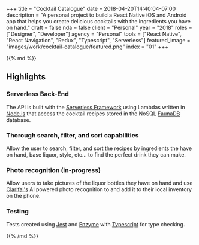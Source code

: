 +++
title = "Cocktail Catalogue"
date = 2018-04-20T14:40:04-07:00
description = "A personal project to build a React Native iOS and Android app that helps you create delicious cocktails with the ingredients you have on hand."
draft = false
nda = false
client = "Personal"
year = "2018"
roles = ["Designer", "Developer"]
agency = "Personal"
tools = ["React Native", "React Navigation", "Redux", "Typescript", "Serverless"]
featured_image = "images/work/cocktail-catalogue/featured.png"
index = "01"
+++

<div class="markdown article__column">
{{% md %}}

## Highlights

### Serverless Back-End

The API is built with the [Serverless Framework](https://serverless.com/) using Lambdas written in [Node.js](https://nodejs.org/en/) that access the cocktail recipes stored in the NoSQL [FaunaDB](https://fauna.com/) database.

### Thorough search, filter, and sort capabilities

Allow the user to search, filter, and sort the recipes by ingredients the have on hand, base liquor, style, etc... to find the perfect drink they can make.

### Photo recognition (in-progress)

Allow users to take pictures of the liquor bottles they have on hand and use [Clarifai's](https://www.clarifai.com/) AI powered photo recognition to and add it to their local inventory on the phone.

### Testing

Tests created using [Jest](https://github.com/facebook/jest) and [Enzyme](https://github.com/airbnb/enzyme) with [Typescript](https://www.typescriptlang.org/) for type checking.

{{% /md %}}
</div>
